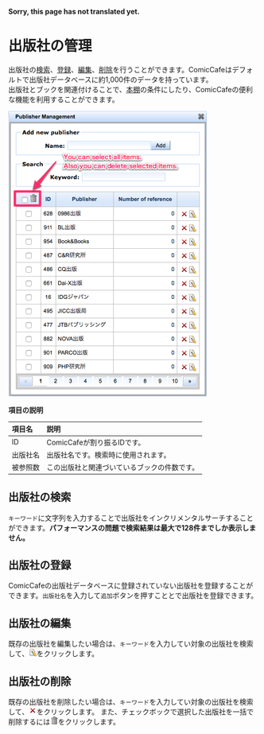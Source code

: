 **Sorry, this page has not translated yet.**

# 出版社の管理
出版社の[検索](#search)、[登録](#register)、[編集](#update)、[削除](#delete)を行うことができます。ComicCafeはデフォルトで出版社データベースに約1,000件のデータを持っています。  
出版社とブックを関連付けることで、[本棚](../../Client/BasicOperations/Bookshelf.mkd)の条件にしたり、ComicCafeの便利な機能を利用することができます。

<img src='https://raw.githubusercontent.com/burton999dev/ComicCafeHelp/master/images/en/server/Publisher.png'/>


**項目の説明**
    
|項目名|説明|
|:-----------|:------------|
ID|ComicCafeが割り振るIDです。
出版社名|出版社名です。検索時に使用されます。
被参照数|この出版社と関連づいているブックの件数です。

## <a name ="search">出版社の検索</a>
`キーワード`に文字列を入力することで出版社をインクリメンタルサーチすることができます。**パフォーマンスの問題で検索結果は最大で128件までしか表示しません。**

## <a name ="register">出版社の登録</a>
ComicCafeの出版社データベースに登録されていない出版社を登録することができます。`出版社名`を入力して`追加`ボタンを押すこととで出版社を登録できます。

## <a name ="update">出版社の編集</a>
既存の出版社を編集したい場合は、`キーワード`を入力してい対象の出版社を検索して、![](https://raw.githubusercontent.com/burton999dev/ComicCafeHelp/master/images/server/icon/edit.gif)をクリックします。

## <a name ="delete">出版社の削除</a>
既存の出版社を削除したい場合は、`キーワード`を入力してい対象の出版社を検索して、![](https://raw.githubusercontent.com/burton999dev/ComicCafeHelp/master/images/server/icon/delete.gif)をクリックします。
また、チェックボックで選択した出版社を一括で削除するには![](https://raw.githubusercontent.com/burton999dev/ComicCafeHelp/master/images/server/icon/trash.png)をクリックします。
